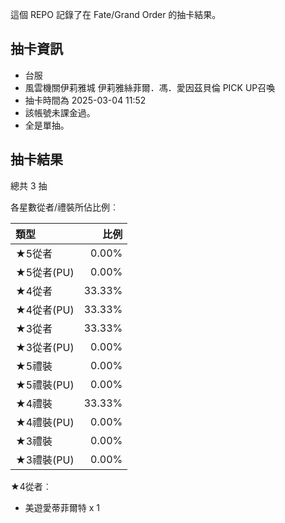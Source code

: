 這個 REPO 記錄了在 Fate/Grand Order 的抽卡結果。

抽卡資訊
-------

* 台服
* 風雲機關伊莉雅城 伊莉雅絲菲爾．馮．愛因茲貝倫 PICK UP召喚
* 抽卡時間為 2025-03-04 11:52
* 該帳號未課金過。
* 全是單抽。

抽卡結果
-------

總共 3 抽

各星數從者/禮裝所佔比例︰

| 類型        |   比例 |
| :---------- | -----: |
| ★5從者     |  0.00% |
| ★5從者(PU) |  0.00% |
| ★4從者     | 33.33% |
| ★4從者(PU) | 33.33% |
| ★3從者     | 33.33% |
| ★3從者(PU) |  0.00% |
| ★5禮裝     |  0.00% |
| ★5禮裝(PU) |  0.00% |
| ★4禮裝     | 33.33% |
| ★4禮裝(PU) |  0.00% |
| ★3禮裝     |  0.00% |
| ★3禮裝(PU) |  0.00% |

★4從者︰

* 美遊愛蒂菲爾特 x 1


